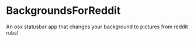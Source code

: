 # BackgroundsForReddit
An osx statusbar app that changes your background to pictures from reddit rubs!
